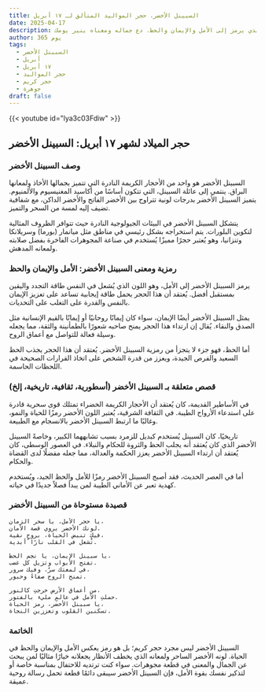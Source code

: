 ```yaml
---
title: السبينل الأخضر، حجر المواليد المتألق لـ ١٧ أبريل
date: 2025-04-17
description: اشعر بأهمية السبينل الأخضر، حجر المواليد لـ ١٧ أبريل الذي يرمز إلى الأمل والإيمان والحظ. دع جماله ومعناه ينير يومك.
author: 365 يوم
tags:
  - السبينل الأخضر
  - أبريل
  - ١٧ أبريل
  - حجر المواليد
  - حجر كريم
  - جوهرة
draft: false
---
```


{{< youtube id="lya3c03Fdiw" >}}

## حجر الميلاد لشهر ١٧ أبريل: السبينل الأخضر

### وصف السبينل الأخضر

السبينل الأخضر هو واحد من الأحجار الكريمة النادرة التي تتميز بجمالها الأخاذ ولمعانها البراق. ينتمي إلى عائلة السبينل، التي تتكون أساسًا من أكاسيد المغنيسيوم والألمنيوم. يتميز السبينل الأخضر بدرجات لونية تتراوح بين الأخضر الفاتح والأخضر الداكن، مع شفافية تضيف إليه لمسة من السحر والتميز.

يتشكل السبينل الأخضر في البيئات الجيولوجية النادرة حيث تتوافر الظروف المثالية لتكوين البلورات. يتم استخراجه بشكل رئيسي في مناطق مثل ميانمار (بورما) وسريلانكا وتنزانيا، وهو يُعتبر حجرًا مميزًا يُستخدم في صناعة المجوهرات الفاخرة بفضل صلابته ولمعانه المدهش.

### رمزية ومعنى السبينل الأخضر: الأمل والإيمان والحظ

يرمز السبينل الأخضر إلى الأمل، وهو اللون الذي يُشعل في النفس طاقة التجدد واليقين بمستقبل أفضل. يُعتقد أن هذا الحجر يحمل طاقة إيجابية تساعد على تعزيز الإيمان بالنفس والقدرة على التغلب على التحديات.

يمثل السبينل الأخضر أيضًا الإيمان، سواء كان إيمانًا روحانيًا أو إيمانًا بالقيم الإنسانية مثل الصدق والنقاء. يُقال إن ارتداء هذا الحجر يمنح صاحبه شعورًا بالطمأنينة والثقة، مما يجعله وسيلة فعالة للتواصل مع أعماق الروح.

أما الحظ، فهو جزء لا يتجزأ من رمزية السبينل الأخضر. يُعتقد أن هذا الحجر يجذب الحظ السعيد والفرص الجيدة، ويعزز من قدرة الشخص على اتخاذ القرارات الصحيحة في اللحظات الحاسمة.

### قصص متعلقة بـ السبينل الأخضر (أسطورية، ثقافية، تاريخية، إلخ)

في الأساطير القديمة، كان يُعتقد أن الأحجار الكريمة الخضراء تمتلك قوى سحرية قادرة على استدعاء الأرواح الطيبة. في الثقافة الشرقية، يُعتبر اللون الأخضر رمزًا للحياة والنمو، وغالبًا ما ارتبط السبينل الأخضر بالانسجام مع الطبيعة.

تاريخيًا، كان السبينل يُستخدم كبديل للزمرد بسبب تشابههما الكبير، وخاصةً السبينل الأخضر الذي كان يُعتقد أنه يجلب الحظ والثروة للحكام والنبلاء. في العصور الوسطى، كان يُعتقد أن ارتداء السبينل الأخضر يعزز الحكمة والعدالة، مما جعله مفضلًا لدى القضاة والحكام.

أما في العصر الحديث، فقد أصبح السبينل الأخضر رمزًا للأمل والحظ الجيد، ويُستخدم كهدية تعبر عن الأماني الطيبة لمن يبدأ فصلاً جديدًا في حياته.

### قصيدة مستوحاة من السبينل الأخضر

```
يا حجر الأمل، يا سحر الزمان،  
لونك الأخضر يروي قصة الأمان.  
فيكِ تنبض الحياة، بروحٍ نقية،  
تُشعل في القلب نارًا أبدية.

يا سبينل الإيمان، يا نجم الحظ،  
تفتح الأبواب وتزيل كل غضب.  
في لمعتك سرٌ، وفيك سرور،  
تمنح الروح صفاءً وحبور.

من أعماق الأرض خرجتِ كالنور،  
حملتِ الأمل في عالمٍ مليء بالفتور.  
يا سبينل الأخضر، رمز الحياة،  
تسكنين القلوب وتعززين النجاة.
```

### الخاتمة

السبينل الأخضر ليس مجرد حجر كريم؛ بل هو رمز يعكس الأمل والإيمان والحظ في الحياة. لونه الأخضر الساحر ولمعانه الذي يخطف الأنظار يجعلانه خيارًا مثاليًا لمن يبحث عن الجمال والمعنى في قطعة مجوهرات. سواء كنت ترتديه للاحتفال بمناسبة خاصة أو لتذكير نفسك بقوة الأمل، فإن السبينل الأخضر سيبقى دائمًا قطعة تحمل رسالة روحية عميقة.